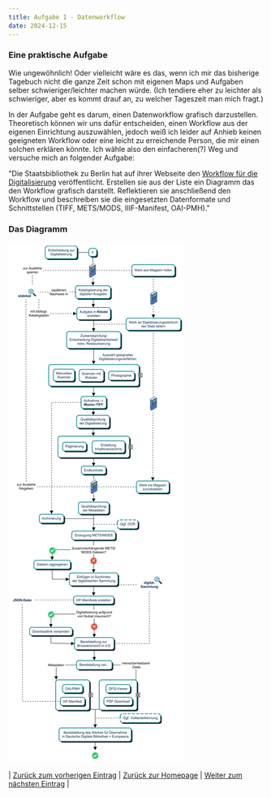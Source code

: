 ```yaml
---
title: Aufgabe 1 - Datenworkflow
date: 2024-12-15
---
```


### Eine praktische Aufgabe
Wie ungewöhnlich! Oder vielleicht wäre es das, wenn ich mir das bisherige Tagebuch nicht die ganze Zeit schon mit eigenen Maps und Aufgaben selber schwieriger/leichter machen würde. (Ich tendiere eher zu leichter als schwieriger, aber es kommt drauf an, zu welcher Tageszeit man mich fragt.)

In der Aufgabe geht es darum, einen Datenworkflow grafisch darzustellen. Theoretisch können wir uns dafür entscheiden, einen Workflow aus der eigenen Einrichtung auszuwählen, jedoch weiß ich leider auf Anhieb keinen geeigneten Workflow oder eine leicht zu erreichende Person, die mir einen solchen erklären könnte. Ich wähle also den einfacheren(?) Weg und versuche mich an folgender Aufgabe: 

"Die Staatsbibliothek zu Berlin hat auf ihrer Webseite den [Workflow für die Digitalisierung](https://digital.staatsbibliothek-berlin.de/ueber-digitalisierte-sammlungen/digiworkflow) veröffentlicht. Erstellen sie aus der Liste ein Diagramm das den Workflow grafisch darstellt. Reflektieren sie anschließend den Workflow und beschreiben sie die eingesetzten Datenformate und Schnittstellen (TIFF, METS/MODS, IIIF-Manifest, OAI-PMH)."

### Das Diagramm
![Datenworkflow](https://raw.githubusercontent.com/piaspios/datenformate/refs/heads/master/assets/images/workflow_long.png)

| [Zurück zum vorherigen Eintrag](https://piaspios.github.io/datenformate/2024/12/14/tag4.html) | [Zurück zur Homepage](https://piaspios.github.io/datenformate/) | [Weiter zum nächsten Eintrag](URL) |
